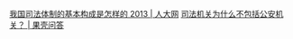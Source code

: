 

[我国司法体制的基本构成是怎样的 2013 | 人大网](http://www.npc.gov.cn/npc/sjb/2013-02/19/content_1755111.htm)
[司法机关为什么不包括公安机关？ | 果壳问答](https://www.guokr.com/question/535282/)
